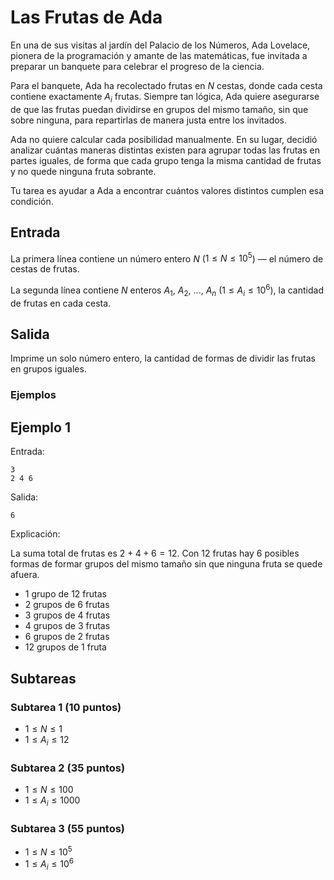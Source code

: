# Las Frutas de Ada

En una de sus visitas al jardín del Palacio de los Números, Ada Lovelace, pionera de la programación y amante de las matemáticas, fue invitada a preparar un banquete para celebrar el progreso de la ciencia.

Para el banquete, Ada ha recolectado frutas en $N$ cestas, donde cada cesta contiene exactamente $A_i$ frutas. Siempre tan lógica, Ada quiere asegurarse de que las frutas puedan dividirse en grupos del mismo tamaño, sin que sobre ninguna, para repartirlas de manera justa entre los invitados.

Ada no quiere calcular cada posibilidad manualmente. En su lugar, decidió analizar cuántas maneras distintas existen para agrupar todas las frutas en partes iguales, de forma que cada grupo tenga la misma cantidad de frutas y no quede ninguna fruta sobrante.

Tu tarea es ayudar a Ada a encontrar cuántos valores distintos cumplen esa condición.

## Entrada

La primera línea contiene un número entero $N$ ($1 \leq N \leq 10^5$) — el número de cestas de frutas.

La segunda línea contiene $N$ enteros $A_1$, $A_2$, ..., $A_n$ ($1 \leq A_i \leq 10^6$), la cantidad de frutas en cada cesta.

## Salida
Imprime un solo número entero, la cantidad de formas de dividir las frutas en grupos iguales. 

### Ejemplos

## Ejemplo 1

Entrada:
```
3
2 4 6
```

Salida:
```
6
```

Explicación:

La suma total de frutas es $2 + 4 + 6 = 12$.
Con 12 frutas hay 6 posibles formas de formar grupos del mismo tamaño sin que ninguna fruta se quede afuera.
- 1 grupo de 12 frutas
- 2 grupos de 6 frutas
- 3 grupos de 4 frutas
- 4 grupos de 3 frutas
- 6 grupos de 2 frutas
- 12 grupos de 1 fruta

## Subtareas

### Subtarea 1 (10 puntos)
- $1 \leq N \leq 1$
- $1 \leq A_i \leq 12$

### Subtarea 2 (35 puntos)
- $1 \leq N \leq 100$
- $1 \leq A_i \leq 1000$

### Subtarea 3 (55 puntos)
- $1 \leq N \leq 10^5$
- $1 \leq A_i \leq 10^6$
